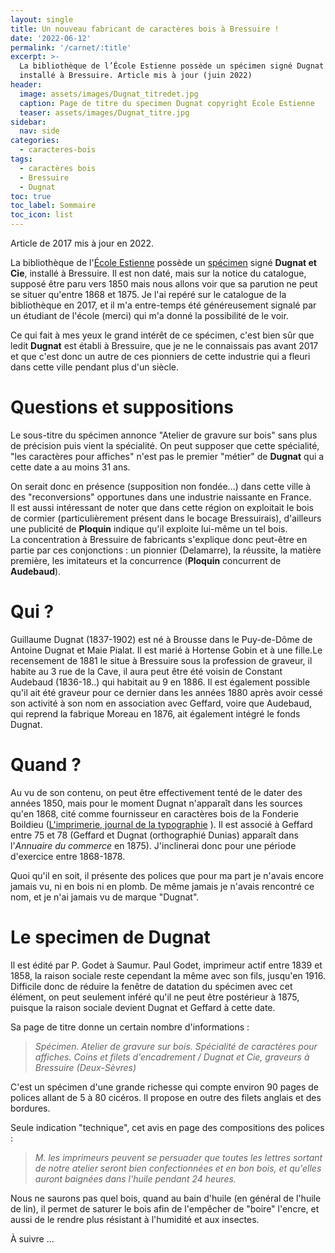 ```yaml
---
layout: single
title: Un nouveau fabricant de caractères bois à Bressuire !
date: '2022-06-12'
permalink: '/carnet/:title'
excerpt: >-
  La bibliothèque de l’École Estienne possède un spécimen signé Dugnat et Cie,
  installé à Bressuire. Article mis à jour (juin 2022)
header:
  image: assets/images/Dugnat_titredet.jpg
  caption: Page de titre du specimen Dugnat copyright École Estienne
  teaser: assets/images/Dugnat_titre.jpg
sidebar:
  nav: side
categories:
  - caracteres-bois
tags:
  - caractères bois
  - Bressuire
  - Dugnat
toc: true
toc_label: Sommaire
toc_icon: list
---
```


Article de 2017 mis à jour en 2022.

La bibliothèque de l'[École Estienne](http://www.ecole-estienne.paris/) possède un [spécimen](http://bibliotheques-specialisees.paris.fr/ark:/73873/pf0002107187?highlight=dugnat) signé **Dugnat et Cie**, installé à Bressuire. Il est non daté, mais sur la notice du catalogue, supposé être paru vers 1850 mais nous allons voir que sa parution ne peut se situer qu'entre 1868 et 1875\. Je l'ai repéré sur le catalogue de la bibliothèque en 2017, et il m'a entre-temps été généreusement signalé par un étudiant de l'école (merci) qui m'a donné la possibilité de le voir.

Ce qui fait à mes yeux le grand intérêt de ce spécimen, c'est bien sûr que ledit **Dugnat** est établi à Bressuire, que je ne le connaissais pas avant 2017 et que c'est donc un autre de ces pionniers de cette industrie qui a fleuri dans cette ville pendant plus d'un siècle.

# Questions et suppositions

Le sous-titre du spécimen annonce "Atelier de gravure sur bois" sans plus de précision puis vient la spécialité. On peut supposer que cette spécialité, "les caractères pour affiches" n'est pas le premier "métier" de **Dugnat** qui a cette date a au moins 31 ans.

On serait donc en présence (supposition non fondée...) dans cette ville à des "reconversions" opportunes dans une industrie naissante en France.<br>
Il est aussi intéressant de noter que dans cette région on exploitait le bois de cormier (particulièrement présent dans le bocage Bressuirais), d'ailleurs une publicité de **Ploquin** indique qu'il exploite lui-même un tel bois.<br>
La concentration à Bressuire de fabricants s'explique donc peut-être en partie par ces conjonctions : un pionnier (Delamarre), la réussite, la matière première, les imitateurs et la concurrence (**Ploquin** concurrent de **Audebaud**).

# Qui ?

Guillaume Dugnat (1837-1902) est né à Brousse dans le Puy-de-Dôme de Antoine Dugnat et Maie Pialat. Il est marié à Hortense Gobin et à une fille.Le recensement de 1881 le situe à Bressuire sous la profession de graveur, il habite au 3 rue de la Cave, il aura peut être été voisin de Constant Audebaud (1836-18..) qui habitait au 9 en 1886\. Il est également possible qu'il ait été graveur pour ce dernier dans les années 1880 après avoir cessé son activité à son nom en association avec Geffard, voire que Audebaud, qui reprend la fabrique Moreau en 1876, ait également intégré le fonds Dugnat.

# Quand ?

Au vu de son contenu, on peut être effectivement tenté de le dater des années 1850, mais pour le moment Dugnat n'apparaît dans les sources qu'en 1868, cité comme fournisseur en caractères bois de la Fonderie Boildieu ([L'imprimerie, journal de la typographie](https://gallica.bnf.fr/ark:/12148/bpt6k3295697g/f11.item.zoom#) ). Il est associé à Geffard entre 75 et 78 (Geffard et Dugnat (orthographié Dunias) apparaît dans l'_Annuaire du commerce_ en 1875). J'inclinerai donc pour une période d'exercice entre 1868-1878.

Quoi qu'il en soit, il présente des polices que pour ma part je n'avais encore jamais vu, ni en bois ni en plomb. De même jamais je n'avais rencontré ce nom, et je n'ai jamais vu de marque "Dugnat".

# Le specimen de Dugnat

Il est édité par P. Godet à Saumur. Paul Godet, imprimeur actif entre 1839 et 1858, la raison sociale reste cependant la même avec son fils, jusqu'en 1916\. Difficile donc de réduire la fenêtre de datation du spécimen avec cet élément, on peut seulement inféré qu'il ne peut être postérieur à 1875, puisque la raison sociale devient Dugnat et Geffard à cette date.

Sa page de titre donne un certain nombre d'informations :

> _Spécimen. Atelier de gravure sur bois. Spécialité de caractères pour affiches. Coins et filets d'encadrement / Dugnat et Cie, graveurs à Bressuire (Deux-Sèvres)_

C'est un spécimen d'une grande richesse qui compte environ 90 pages de polices allant de 5 à 80 cicéros. Il propose en outre des filets anglais et des bordures.

Seule indication "technique", cet avis en page des compositions des polices :

> _M. les imprimeurs peuvent se persuader que toutes les lettres sortant de notre atelier seront bien confectionnées et en bon bois, et qu'elles auront baignées dans l'huile pendant 24 heures._

Nous ne saurons pas quel bois, quand au bain d'huile (en général de l'huile de lin), il permet de saturer le bois afin de l'empêcher de "boire" l'encre, et aussi de le rendre plus résistant à l'humidité et aux insectes.

À suivre ...
